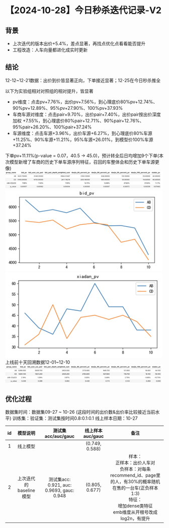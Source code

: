 # 【2024-10-28】今日秒杀迭代记录-V2
## 背景
- 上次迭代的版本出价+5.4%，差点显著，再找点优化点看看能否提升
- 工程改造：人车向量都进化成实时更新

## 结论
12-12~12-21数据：出价到价皆显著正向，下单接近显著；12-25在今日秒杀推全

以下为实验组相对对照组的相对提升，皆显著
- pv维度：点击pv+7.76%，出价pv+7.56%，到心理底价80%pv+12.74%、90%pv+12.89%、95%pv+27.90%、100%pv+37.93%
- 车商车源对维度：点击pair+9.70%，出价pair+7.40%，出价pair按出价深度加权 +7.55%，到心理底价80%pair+12.71%、90%pair+12.76%、95%pair+26.20%、100%pair+37.24%
- 车源维度：点击车源+3.96%，出价车源+6.27%，到心理底价80%车源+11.25%、90%车源+11.21%，95%车源+26.01%，到模型价100%车源+37.24%

下单pv+11.11%(p-value = 0.07，40.5 -> 45.0)，预计转全后日均增加9个下单(本次模型新增了车商的历史下单车源序列特征，召回的车整体会和历史下单车源更像)
<img src="./pic/res.png" alt="指标" width="500" />
<img src="./pic/bid curve.png" alt="出价曲线" width="500" />
<img src="./pic/xiadan curve.png" alt="下单曲线" width="500" />
上线前十天回溯数据12-01~12-10
<img src="./pic/retrace.png" alt="回溯指标" width="500" />

## 优化过程
数据集时间：数据集09-27 ~ 10-26 (这段时间的出价数&出价率比较接近当前水平)
训练集：验证集：测试集按时间0.8:0.1:0.1
线上样本日期：10-27

| id  | 模型说明 | 测试集acc/auc/gauc|	线上样本auc/gauc |	备注   |
|:---:|:---:|:---:|:---:|:---:|
| 1 | 线上模型 | | (0.749, 0.588)| |
| 2|  上次迭代的baseline模型  | 测试集acc: 0.921, auc: 0.9693, gauc: 0.948 | (0.805, 0.677)|样本：<br> 正样本：出价人车对<br> 负样本：对每条recommend_id、page里的人，有30%的概率随机在售的一台车(正负样本1:3)<br>特征：<br> 增加dense类特征<br> emb维度从开根号改成log2n，有提升|
